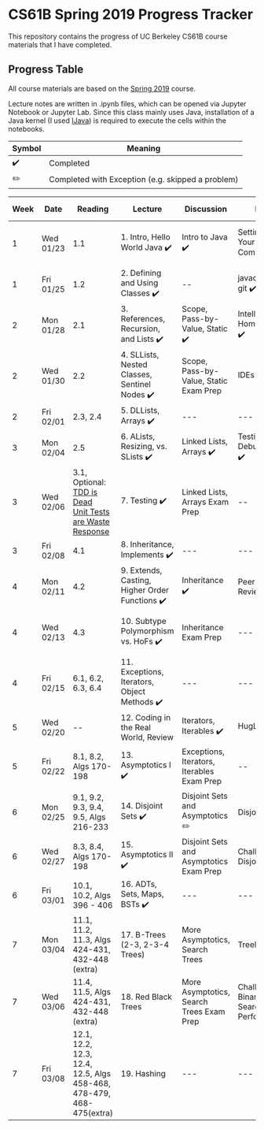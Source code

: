 # CS61B Spring 2019 Progress Tracker

This repository contains the progress of UC Berkeley CS61B course materials that I have completed.

## Progress Table

All course materials are based on the [Spring 2019](https://sp19.datastructur.es/) course.

Lecture notes are written in .ipynb files, which can be opened via Jupyter Notebook or Jupyter Lab. Since this class mainly uses Java, installation of a Java kernel (I used [IJava](https://github.com/SpencerPark/IJava)) is required to execute the cells within the notebooks.


| Symbol | Meaning |
| --- | --- |
|:heavy_check_mark:| Completed |
|:pencil2:| Completed with Exception (e.g. skipped a problem) |

|  Week  |  Date  | Reading | Lecture | Discussion | Lab | Assignments / Exams |
|  ---  |  ---  | ----- | ---- | ---- | ---- | --- |
| 1 | Wed 01/23 | 1.1 | 1. Intro, Hello World Java :heavy_check_mark: | Intro to Java :heavy_check_mark: | Setting Up Your Computer :heavy_check_mark: | HW 0: Basic Java Programs (Optional) :heavy_check_mark: |
| 1  | Fri 01/25 | 1.2 | 2. Defining and Using Classes :heavy_check_mark: | -- | javac, java, git :heavy_check_mark: | --- |
| 2 | Mon 01/28 | 2.1 | 3. References, Recursion, and Lists :heavy_check_mark: | Scope, Pass-by-Value, Static :heavy_check_mark: | IntelliJ Home Setup :heavy_check_mark: | Project 0: NBody :heavy_check_mark: |
| 2 | Wed 01/30 | 2.2 | 4. SLLists, Nested Classes, Sentinel Nodes :heavy_check_mark: | Scope, Pass-by-Value, Static Exam Prep | IDEs :heavy_check_mark: | --- |
| 2 | Fri 02/01 | 2.3, 2.4 | 5. DLLists, Arrays :heavy_check_mark: | --- | --- | --- |
| 3 | Mon 02/04 | 2.5 | 6. ALists, Resizing, vs. SLists :heavy_check_mark: | Linked Lists, Arrays :heavy_check_mark: | Testing, Debugging :heavy_check_mark: | Project 1A: Data Structures :heavy_check_mark: |
| 3 | Wed 02/06 | 3.1, Optional: [TDD is Dead](http://david.heinemeierhansson.com/2014/tdd-is-dead-long-live-testing.html) <br> [Unit Tests are Waste](http://www.rbcs-us.com/documents/Why-Most-Unit-Testing-is-Waste.pdf) <br> [Response](http://henrikwarne.com/2014/09/04/a-response-to-why-most-unit-testing-is-waste/) | 7. Testing :heavy_check_mark: | Linked Lists, Arrays Exam Prep | -- |
| 3 | Fri 02/08 | 4.1 | 8. Inheritance, Implements :heavy_check_mark: | --- | --- | --- |
| 4 | Mon 02/11 | 4.2 | 9. Extends, Casting, Higher Order Functions :heavy_check_mark: | Inheritance :heavy_check_mark: | Peer Code Review | Project 1B: Testing and HoFs :heavy_check_mark: |
| 4 | Wed 02/13 | 4.3 | 10. Subtype Polymorphism vs. HoFs :heavy_check_mark: | Inheritance Exam Prep | --- | Project 1 Gold: Autograding :heavy_check_mark: | 
| 4 | Fri 02/15 | 6.1, 6.2, 6.3, 6.4 | 11. Exceptions, Iterators, Object Methods :heavy_check_mark: | --- | --- | --- | 
| 5 | Wed 02/20 | -- | 12. Coding in the Real World, Review | Iterators, Iterables :heavy_check_mark: | HugLife :heavy_check_mark: | Midterm 1 |
| 5 | Fri 02/22 | 8.1, 8.2, Algs 170-198 | 13. Asymptotics I :heavy_check_mark: | Exceptions, Iterators, Iterables Exam Prep | -- | HW1: Java Syntax and Sound Synthesis :heavy_check_mark: |
| 6 | Mon 02/25 | 9.1, 9.2, 9.3, 9.4, 9.5, Algs 216-233 | 14. Disjoint Sets :heavy_check_mark: | Disjoint Sets and Asymptotics :pencil2: | Disjoint Sets | --- |
| 6 | Wed 02/27 | 8.3, 8.4, Algs 170-198 | 15. Asymptotics II :heavy_check_mark: | Disjoint Sets and Asymptotics Exam Prep | Challenge Disjoint Sets | --- |
| 6 | Fri 03/01 | 10.1, 10.2, Algs 396 - 406 | 16. ADTs, Sets, Maps, BSTs :heavy_check_mark: | --- | --- | HW2: Percolation |
| 7 | Mon 03/04 | 11.1, 11.2, 11.3, Algs 424-431, 432-448 (extra) | 17. B-Trees (2-3, 2-3-4 Trees) | More Asymptotics, Search Trees | TreeMap | -- |
| 7 | Wed 03/06 | 11.4, 11.5, Algs 424-431, 432-448 (extra) | 18. Red Black Trees | More Asymptotics, Search Trees Exam Prep | Challenge Binary Search Tree Performance | HW3: Hashing |
| 7 | Fri 03/08 | 12.1, 12.2, 12.3, 12.4, 12.5, Algs 458-468, 478-479, 468-475(extra) | 19. Hashing | --- | --- | --- |